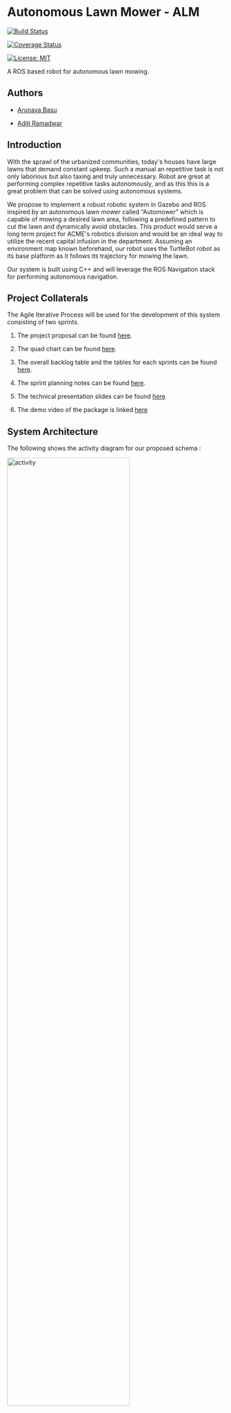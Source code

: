 
# Autonomous Lawn Mower - ALM

[![Build Status](https://app.travis-ci.com/llDev-Rootll/Autonomous_Lawn_Mower.svg?branch=master)](https://app.travis-ci.com/llDev-Rootll/Autonomous_Lawn_Mower)

[![Coverage Status](https://coveralls.io/repos/github/llDev-Rootll/Autonomous_Lawn_Mower/badge.svg?branch=master)](https://coveralls.io/github/llDev-Rootll/Autonomous_Lawn_Mower?branch=master)

[![License: MIT](https://img.shields.io/badge/License-MIT-blue.svg)](https://opensource.org/licenses/MIT)

  

A ROS based robot for autonomous lawn mowing.

  

## Authors

  

-  [Arunava Basu](https://www.linkedin.com/in/abasu713/)

-  [Aditi Ramadwar](https://www.linkedin.com/in/aditiramadwar/)

  

## Introduction

With the sprawl of the urbanized communities, today's houses have large lawns that demand constant upkeep. Such a manual an repetitive task is not only laborious but also taxing and truly unnecessary. Robot are great at performing complex repetitive tasks autonomously, and as this this is a great problem that can be solved using autonomous systems.

We propose to implement a robust robotic system in Gazebo and ROS inspired by an autonomous lawn mower called “Automower” which is capable of mowing a desired lawn area, following a predefined pattern to cut the lawn and dynamically avoid obstacles. This product would serve a long term project for ACME's robotics division and would be an ideal way to utilize the recent capital infusion in the department. Assuming an environment map known beforehand, our robot uses the TurtleBot robot as its base platform as it follows its trajectory for mowing the lawn.

  

Our system is built using C++ and will leverage the ROS Navigation stack for performing autonomous navigation.

  
  

## Project Collaterals

The Agile Iterative Process will be used for the development of this system consisting of two sprints.

  

1. The project proposal can be found [here](https://github.com/llDev-Rootll/Autonomous_Lawn_Mower/blob/master/assets/Autonomous_Lawn_Mower-Proposal.pdf).

2. The quad chart can be found [here](https://github.com/llDev-Rootll/Autonomous_Lawn_Mower/blob/master/assets/Quad_Chart.pdf).

3. The overall backlog table and the tables for each sprints can be found [here](https://docs.google.com/spreadsheets/d/1cmejfr571rCQcNI3y2g41rq-KDfKz_WwcTCoZqvluJA/edit?usp=sharing).

4. The sprint planning notes can be found [here](https://docs.google.com/document/d/1wy9xlAPdjao29AV2lVo_EQJV9MCoEYegYT7aFkh7owY/edit).

5. The technical presentation slides can be found [here](https://docs.google.com/presentation/d/1gZXX1ICoL5XFpE4DEvGhv8NeWR12lm7TbL0wqJqIlRo/edit?usp=sharing)

6. The demo video of the package is linked [here]()

  

## System Architecture

The following shows the activity diagram for our proposed schema :

  

<img  alt="activity"  src="assets/activity_diag.png"  width="75%" />

  

*Fig 1 : Activity Diagram*

  

The corresponding class diagram can be found [here](https://github.com/llDev-Rootll/Autonomous_Lawn_Mower/blob/master/UML/Revised/Revised_Class_Diagram.pdf).

## Dependencies

- ROS Melodic : installation instructions [here](http://wiki.ros.org/melodic/Installation/Ubuntu)

- Ubuntu 18.04

- C++ Version 14+

- cmake minimum version 3.0.2

- turtlebot3 packages

### Steps to install dependencies

Run the following commands to install the dependencies required:

1. Installing the ROS navigation stack:

```

sudo apt-get install ros-melodic-navigation

```

2. Installing the turtlebot3 dependencies:

```

sudo apt-get install ros-melodic-turtlebot3 ros-melodic-turtlebot3-msgs ros-melodic-turtlebot3-navigation ros-melodic-turtlebot3-simulations

```

## Install the ALM package

  

Make a catkin workspace catkin_ws and run the following commands :

cd <path_to_ws>/catkin_ws/src

git clone https://github.com/aditiramadwar/Autonomous_Lawn_Mower.git

cd ../

catkin_make

## Steps to run the simulation using the launch file

1. In one terminal run :

```

source devel/setup.bash

roslaunch alm spawn.launch

```

This spawns the turtlebot3 simulation in the custom world environment on the green lawn.

  

<img  alt="world_gazebo"  src="assets/world_gazebo.png"  width="75%" />

  

*Fig 2 : Spawn the robot in the world*

  

2. In a second terminal run the following to bring up the mowing routine node:

```

source devel/setup.bash

roslaunch alm mower.launch

```

This executes the lawn mowing simulation and bring up rviz for visualization of the different parameters.

  

3. In a third terminal run the following to start up the UI Node on the terminal:

```

source devel/setup.bash

roslaunch alm teleop_alm.launch

```

<img  alt="world_rviz"  src="assets/world_rviz.png"  width="75%" />

  

*Fig 3 : RVIZ visualisation*

### User Interface commands to control the robot

1. Press 's' key to start the entire trajectory tracking

2. Press 'p' key to pause the robot after it reaches the next desired trajectory point.

3. Press 'r' key to resume the trajectory tracking from the point where it was paused.

4. Press 'e' key to stop the robot immediately in case of a critical issue.

  

<img  alt="UI on terminal"  src="assets/UI.png"  width="75%" />

  

*Fig 4: Launch the User Interface to control the robot*

### Rosbag functionality

By default the rosbag recording is _disabled_, to enable the recording, run this:

  

roslaunch alm mower.launch record:=true

Inspecting the recorded rosbag file: stop the launch file and run this,

```

rosbag info results/ros_bag_pub_sub.bag

```

  

## Unit Testing

Unit Testing is used to test each submodule and ensure complete code coverage. For this Google test (gtest) has been leveraged and identical test classes and methods are created with minimal modification in order to facilitate testing.

To run the test cases, terminate the above three processes and run the following in a new terminal:

  

catkin_make tests

catkin_make test

or

  

roslaunch alm test.launch

  

A unit test to check the mowing functionality has been implemented which feeds a test waypoint file and checks for the number of successful points navigated.

Since coveralls could not be integrated due to Travis issues, we have manually checked for the code coverage. With the unit tests written, all the functions of the NavigationUtils and LawnMower class are being executed during testing which by our estimates, bring our coverage to nearly 90%.
## Running cpplint & cppcheck tests

Run the following command in the root directory to generate cpplint results in **results** folder

sh run_cpplint.sh

Run the following command in the root directory to generate cppcheck results in **results** folder

  

sh run_cppcheck.sh

## Phase 1

  

- Final Proposal has been updated with the suggestion made from the last phase

- The github repo, travi-ci, and coveralls has been linked.

- Quad chart, UMLs, Backlog Tables, and Sprint Planning sheet has been added.

  

Please refer to the backlog table, [here](https://docs.google.com/spreadsheets/d/1cmejfr571rCQcNI3y2g41rq-KDfKz_WwcTCoZqvluJA/edit#gid=241005242), for an exhaustive list of tasks completed in Phase 1.

## Phase 2

  

- The ROS package for autonomous lawn mowing was created

- The class structures were defined

- A new world to simulate our algoritm was created and mapped

- Major functions for waypoint navigation have been implemented

- A mock L shaped trajectory has been approximated for navigation

- UMLs have been revised

- Unit test case to check the quaternion conversion has been written

- Launch files to spawn the simulation, run the lawn mowing node and the unit tests have been written

Please refer to the backlog table, [here](https://docs.google.com/spreadsheets/d/1cmejfr571rCQcNI3y2g41rq-KDfKz_WwcTCoZqvluJA/edit#gid=1503816755), for an exhaustive list of tasks completed in Phase 2.

  

## Phase 3

- Methods for trajectory tracking verification were developed.

- Methods for functionality of robot to come back to initial position after trajectory tracking were implemented.

- UI interface was developed and was integrated with the main functionality of the robot.

- Final trajectory was developed for the navigation of robot on the lawn.

- Designed the unit test structure of each class and developed unit testing for functionalities.

- UMLs were revised according to the appropriate changes made.

Please refer to the backlog table, [here](https://docs.google.com/spreadsheets/d/1cmejfr571rCQcNI3y2g41rq-KDfKz_WwcTCoZqvluJA/edit#gid=1285958998), for an exhaustive list of tasks completed in Phase 3.